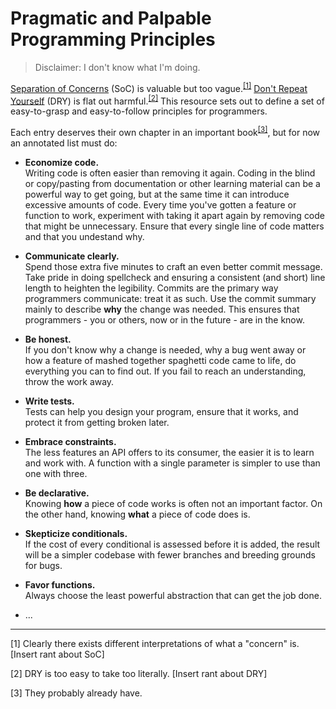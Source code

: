 # Pragmatic and Palpable Programming Principles

> Disclaimer: I don't know what I'm doing.

[Separation of Concerns](https://en.wikipedia.org/wiki/Separation_of_concerns) (SoC) is valuable but too vague.<sup><a href="#fn1">[1]</a></sup> [Don't Repeat Yourself](https://en.wikipedia.org/wiki/Don%27t_repeat_yourself) (DRY) is flat out harmful.<sup><a href="#fn2">[2]</a></sup> This resource sets out to define a set of easy-to-grasp and easy-to-follow principles for programmers.

Each entry deserves their own chapter in an important book<sup><a href="#fn3">[3]</a></sup>, but for now an annotated list must do:

* **Economize code.**
  <br>Writing code is often easier than removing it again. Coding in the blind or copy/pasting from documentation or other learning material can be a powerful way to get going, but at the same time it can introduce excessive amounts of code. Every time you've gotten a feature or function to work, experiment with taking it apart again by removing code that might be unnecessary. Ensure that every single line of code matters and that you undestand why.

* **Communicate clearly.**
  <br>Spend those extra five minutes to craft an even better commit message. Take pride in doing spellcheck and ensuring a consistent (and short) line length to heighten the legibility. Commits are the primary way programmers communicate: treat it as such. Use the commit summary mainly to describe **why** the change was needed. This ensures that programmers - you or others, now or in the future - are in the know.

* **Be honest.**
  <br>If you don't know why a change is needed, why a bug went away or how a feature of mashed together spaghetti code came to life, do everything you can to find out. If you fail to reach an understanding, throw the work away.

* **Write tests.**
  <br>Tests can help you design your program, ensure that it works, and protect it from getting broken later.

* **Embrace constraints.**
  <br>The less features an API offers to its consumer, the easier it is to learn and work with. A function with a single parameter is simpler to use than one with three.

* **Be declarative.**
  <br>Knowing **how** a piece of code works is often not an important factor. On the other hand, knowing **what** a piece of code does is.

* **Skepticize conditionals.**
  <br>If the cost of every conditional is assessed before it is added, the result will be a simpler codebase with fewer branches and breeding grounds for bugs.

* **Favor functions.**
  <br>Always choose the least powerful abstraction that can get the job done.

* ...

---

<a id="fn1">[1]</a> Clearly there exists different interpretations of what a "concern" is. [Insert rant about SoC]

<a id="fn2">[2]</a> DRY is too easy to take too literally. [Insert rant about DRY]

<a id="fn3">[3]</a> They probably already have.

